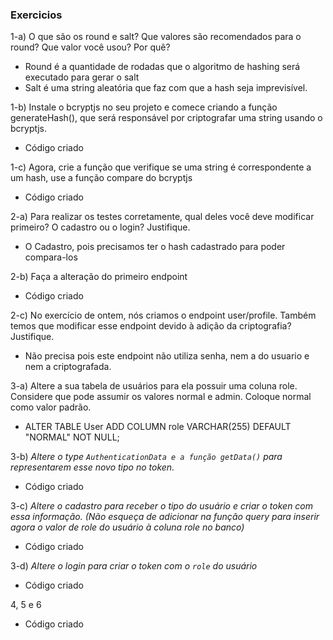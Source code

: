 ### Exercicios

1-a) O que são os round e salt? Que valores são recomendados para o round? Que valor você usou? Por quê?
- Round é a quantidade de rodadas que o algoritmo de hashing será executado para gerar o salt 
- Salt é uma string aleatória que faz com que a hash seja imprevisível.

1-b) Instale o bcryptjs no seu projeto e comece criando a função generateHash(), que será responsável por criptografar uma string usando o bcryptjs. 
- Código criado

1-c) Agora, crie a função que verifique se uma string é correspondente a um hash, use a função compare do bcryptjs
- Código criado

2-a) Para realizar os testes corretamente, qual deles você deve modificar primeiro? O cadastro ou o login? Justifique.
- O Cadastro, pois precisamos ter o hash cadastrado para poder compara-los 

2-b) Faça a alteração do primeiro endpoint
- Código criado

2-c) No exercício de ontem, nós criamos o endpoint user/profile. 
Também temos que modificar esse endpoint devido à adição da criptografia? Justifique.
- Não precisa pois este endpoint não utiliza senha, nem a do usuario e nem a criptografada.

3-a) Altere a sua tabela de usuários para ela possuir uma coluna role. Considere que pode assumir os valores normal  e admin. 
Coloque normal como valor padrão.
- ALTER TABLE User ADD COLUMN role VARCHAR(255) DEFAULT "NORMAL" NOT NULL;

3-b) *Altere o type `AuthenticationData e a função getData()` para representarem esse novo tipo no token.*
- Código criado

3-c) *Altere o cadastro para receber o tipo do usuário e criar o token com essa informação. (Não esqueça de adicionar na função query para inserir agora o valor de role do usuário à coluna role no banco)*
- Código criado

3-d) *Altere o login para criar o token com o `role` do usuário*
- Código criado

4, 5 e 6
- Código criado


